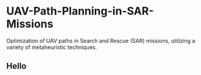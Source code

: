 # UAV-Path-Planning-in-SAR-Missions
Optimization of UAV paths in Search and Rescue (SAR) missions, utilizing a variety of metaheuristic techniques.

## Hello
